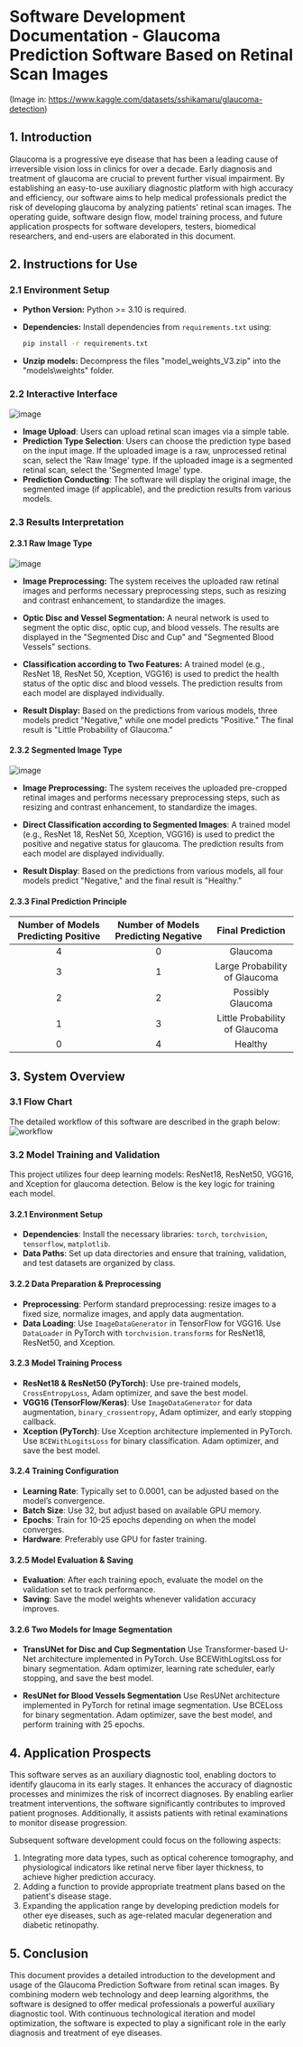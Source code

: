 # Software Development Documentation - Glaucoma Prediction Software Based on Retinal Scan Images 
(Image in: https://www.kaggle.com/datasets/sshikamaru/glaucoma-detection)

## 1. Introduction
Glaucoma is a progressive eye disease that has been a leading cause of irreversible vision loss in clinics for over a decade. Early diagnosis and treatment of glaucoma are crucial to prevent further visual impairment. By establishing an easy-to-use auxiliary diagnostic platform with high accuracy and efficiency, our software aims to help medical professionals predict the risk of developing glaucoma by analyzing patients' retinal scan images. The operating guide, software design flow, model training process, and future application prospects for software developers, testers, biomedical researchers, and end-users are elaborated in this document.

## 2. Instructions for Use
### 2.1 Environment Setup

* **Python Version:**  Python >= 3.10 is required.

* **Dependencies:**  Install dependencies from `requirements.txt` using:

   ```bash
   pip install -r requirements.txt
   ```

* **Unzip models:**  Decompress the files "model_weights_V3.zip" into the "models\weights" folder.

### 2.2 Interactive Interface

![image](https://github.com/czyalex/Retinal-Scan/blob/main/images/user_interface.png)

* **Image Upload**: Users can upload retinal scan images via a simple table.
* **Prediction Type Selection**: Users can choose the prediction type based on the input image. If the uploaded image is a raw, unprocessed retinal scan, select the 'Raw Image' type. If the uploaded image is a segmented retinal scan, select the 'Segmented Image' type.
* **Prediction Conducting**: The software will display the original image, the segmented image (if applicable), and the prediction results from various models.

### 2.3 Results Interpretation

#### 2.3.1 Raw Image Type
![image](https://github.com/czyalex/Retinal-Scan/blob/main/images/raw_image_type.png)

* **Image Preprocessing:** The system receives the uploaded raw retinal images and performs necessary preprocessing steps, such as resizing and contrast enhancement, to standardize the images.

* **Optic Disc and Vessel Segmentation:** A neural network is used to segment the optic disc, optic cup, and blood vessels. The results are displayed in the "Segmented Disc and Cup" and "Segmented Blood Vessels" sections.

* **Classification according to Two Features:** A trained model (e.g., ResNet 18, ResNet 50, Xception, VGG16) is used to predict the health status of the optic disc and blood vessels. The prediction results from each model are displayed individually.

* **Result Display:** Based on the predictions from various models, three models predict "Negative," while one model predicts "Positive." The final result is "Little Probability of Glaucoma."

#### 2.3.2 Segmented Image Type
![image](https://github.com/czyalex/Retinal-Scan/blob/main/images/segmented_image_type.png)

* **Image Preprocessing:** The system receives the uploaded pre-cropped retinal images and performs necessary preprocessing steps, such as resizing and contrast enhancement, to standardize the images.

* **Direct Classification according to Segmented Images**: A trained model (e.g., ResNet 18, ResNet 50, Xception, VGG16) is used to predict the positive and negative status for glaucoma. The prediction results from each model are displayed individually.

* **Result Display**: Based on the predictions from various models, all four models predict "Negative," and the final result is "Healthy."

#### 2.3.3 Final Prediction Principle
| **Number of Models Predicting Positive** | **Number of Models Predicting Negative** | **Final Prediction** |
|:-------:|:-------:|:-------:|
| 4 | 0 | Glaucoma |
| 3 | 1 | Large Probability of Glaucoma |
| 2 | 2 | Possibly Glaucoma |
| 1 | 3 | Little Probability of Glaucoma |
| 0 | 4 | Healthy |


## 3. System Overview

### 3.1 Flow Chart

The detailed workflow of this software are described in the graph below:
![workflow](https://github.com/czyalex/Retinal-Scan/blob/main/images/workflow.jpg)

### 3.2 Model Training and Validation

This project utilizes four deep learning models: ResNet18, ResNet50, VGG16, and Xception for glaucoma detection. Below is the key logic for training each model.

#### 3.2.1 Environment Setup
- **Dependencies**: Install the necessary libraries: `torch`, `torchvision`, `tensorflow`, `matplotlib`.
- **Data Paths**: Set up data directories and ensure that training, validation, and test datasets are organized by class.

#### 3.2.2 Data Preparation & Preprocessing
- **Preprocessing**: Perform standard preprocessing: resize images to a fixed size, normalize images, and apply data augmentation.
- **Data Loading**: 
Use `ImageDataGenerator` in TensorFlow for VGG16.
Use `DataLoader` in PyTorch with `torchvision.transforms` for ResNet18, ResNet50, and Xception.

#### 3.2.3 Model Training Process
- **ResNet18 & ResNet50 (PyTorch)**: Use pre-trained models, `CrossEntropyLoss`, Adam optimizer, and save the best model.
- **VGG16 (TensorFlow/Keras)**: Use `ImageDataGenerator` for data augmentation, `binary_crossentropy`, Adam optimizer, and early stopping callback.
- **Xception (PyTorch)**: 
Use Xception architecture implemented in PyTorch.
Use `BCEWithLogitsLoss` for binary classification.
Adam optimizer, and save the best model.

#### 3.2.4 Training Configuration
- **Learning Rate**: Typically set to 0.0001, can be adjusted based on the model’s convergence.
- **Batch Size**: Use 32, but adjust based on available GPU memory.
- **Epochs**: Train for 10-25 epochs depending on when the model converges.
- **Hardware**: Preferably use GPU for faster training.

#### 3.2.5 Model Evaluation & Saving
- **Evaluation**: After each training epoch, evaluate the model on the validation set to track performance.
- **Saving**: Save the model weights whenever validation accuracy improves.

#### 3.2.6 Two Models for Image Segmentation

- **TransUNet for Disc and Cup Segmentation**
Use Transformer-based U-Net architecture implemented in PyTorch.
Use BCEWithLogitsLoss for binary segmentation.
Adam optimizer, learning rate scheduler, early stopping, and save the best model.

- **ResUNet  for Blood Vessels Segmentation**
Use ResUNet architecture implemented in PyTorch for retinal image segmentation.
Use BCELoss for binary segmentation.
Adam optimizer, save the best model, and perform training with 25 epochs.


## 4. Application Prospects
This software serves as an auxiliary diagnostic tool, enabling doctors to identify glaucoma in its early stages. It enhances the accuracy of diagnostic processes and minimizes the risk of incorrect diagnoses. By enabling earlier treatment interventions, the software significantly contributes to improved patient prognoses. Additionally, it assists patients with retinal examinations to monitor disease progression.

Subsequent software development could focus on the following aspects:
1. Integrating more data types, such as optical coherence tomography, and physiological indicators like retinal nerve fiber layer thickness, to achieve higher prediction accuracy.
2. Adding a function to provide appropriate treatment plans based on the patient's disease stage.
3. Expanding the application range by developing prediction models for other eye diseases, such as age-related macular degeneration and diabetic retinopathy.


## 5. Conclusion
This document provides a detailed introduction to the development and usage of the Glaucoma Prediction Software from retinal scan images. By combining modern web technology and deep learning algorithms, the software is designed to offer medical professionals a powerful auxiliary diagnostic tool. With continuous technological iteration and model optimization, the software is expected to play a significant role in the early diagnosis and treatment of eye diseases.
